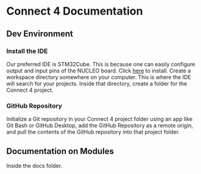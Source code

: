 # Connect 4 Documentation

## Dev Environment
### Install the IDE
Our preferred IDE is STM32Cube. This is because one can easily configure output and input pins of the NUCLEO board. Click [here](https://www.st.com/en/development-tools/stm32cubeide.html) to install.
Create a workspace directory somewhere on your computer. This is where the IDE will search for your projects.
Inside that directory, create a folder for the Connect 4 project.

### GitHub Repository
Initialize a Git repository in your Connect 4 project folder using an app like Git Bash or GitHub Desktop, add the GitHub Repository as a remote origin, and pull the contents of the GitHub repository into that project folder.

## Documentation on Modules
Inside the docs folder.